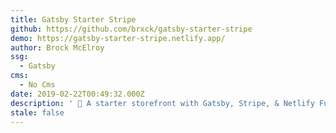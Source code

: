 ```yaml
---
title: Gatsby Starter Stripe
github: https://github.com/brxck/gatsby-starter-stripe
demo: https://gatsby-starter-stripe.netlify.app/
author: Brock McElroy
ssg:
  - Gatsby
cms:
  - No Cms
date: 2019-02-22T00:49:32.000Z
description: ' 🛒 A starter storefront with Gatsby, Stripe, & Netlify Functions.'
stale: false
---
```

